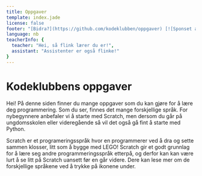 ```yaml
---
title: Oppgaver
template: index.jade
license: false
footer: "[Bidra?](https://github.com/kodeklubben/oppgaver) [![Sponset av Sparebank1 Midt-Norge](smn.jpg) ![Sponset av ibok](ibok.jpg)](http://www.kidsakoder.no/2015/07/03/kodeklubben-trondheim-utvikler-materiell-i-sommer/) [kidsakoder.no](http://www.kidsakoder.no/) [Last ned alle kurs som zip-fil](https://github.com/kodeklubben/kodeklubben.github.io/archive/master.zip)"
language: nb
teacherInfo: {
  teacher: "Hei, så flink lærer du er!",
  assistant: "Assistenter er også flinke!"
}
---
```


# Kodeklubbens oppgaver
Hei! På denne siden finner du mange oppgaver som du kan gjøre for å lære deg programmering.
Som du ser, finnes det mange forskjellige språk. For nybegynnere anbefaler vi å starte med Scratch,
men dersom du går på ungdomsskolen eller videregående så vil det også gå fint å starte med Python.

Scratch er et programeringsspråk hvor en programmerer ved å dra og sette sammen klosser, litt som å
bygge med LEGO! Scratch gir et godt grunnlag for å lære seg andre programmeringsspråk etterpå, og
derfor kan kan være lurt å se litt på Scratch uansett før en går videre. Dere kan lese mer om de
forskjellige språkene ved å trykke på ikonene under.
